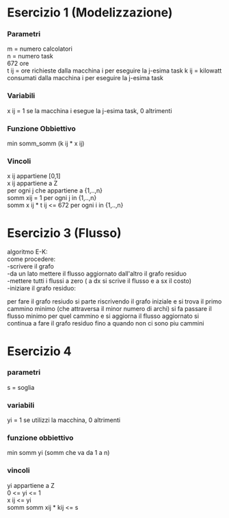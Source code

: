# Esercizio 1 (Modelizzazione)

### Parametri

m = numero calcolatori  
n = numero task  
672 ore  
t ij = ore richieste dalla macchina i per eseguire la j-esima task
k ij = kilowatt consumati dalla macchina i per eseguire la j-esima task

### Variabili

x ij = 1 se la macchina i esegue la j-esima task, 0 altrimenti

### Funzione Obbiettivo

min somm_somm (k ij * x ij)


### Vincoli
x ij appartiene [0,1]  
x ij appartiene a Z   
per ogni j che appartiene a {1,..,n}  
somm xij = 1 per ogni j in {1,..,n}  
somm x ij * t ij <= 672 per ogni i in {1,..,n}



# Esercizio 3 (Flusso)

algoritmo E-K:   
come procedere:  
-scrivere il grafo  
-da un lato mettere il flusso aggiornato dall'altro il grafo residuo   
-mettere tutti i flussi a zero ( a dx si scrive il flusso e a sx il costo)  
-iniziare il grafo residuo:

per fare il grafo resiudo si parte riscrivendo il grafo iniziale e si trova il primo cammino minimo (che attraversa il minor numero di archi)
si fa passare il flusso minimo per quel cammino e si aggiorna il flusso aggiornato 
si continua a fare il grafo residuo fino a quando non ci sono piu cammini


# Esercizio 4 

### parametri
s = soglia  

### variabili 
yi = 1 se utilizzi la macchina, 0 altrimenti

### funzione obbiettivo

min somm yi (somm che va da 1 a n)

### vincoli
yi appartiene a Z   
0 <= yi <= 1  
x ij <= yi  
somm somm xij * kij <= s  
